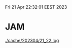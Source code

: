 Fri 21 Apr 22:32:01 EEST 2023
# JAM
<a href='./cache/202304/21_22.log'>./cache/202304/21_22.log</a>

